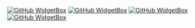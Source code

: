 [![GitHub WidgetBox](https://github-widgetbox.vercel.app/api/profile?username=ccroic&data=followers,repositories,stars,commits&theme=nautilus)](https://github.com/Jurredr/github-widgetbox)
[![GitHub WidgetBox](https://github-widgetbox.vercel.app/api/skills?languages=python,ruby,kotlin,powershell,lua,bash&IncludeNames=true&theme=nautilus)](https://github.com/Jurredr/github-widgetbox) [![GitHub WidgetBox](https://github-widgetbox.vercel.app/api/skills?frameworks=bootstrap,.net&IncludeNames=true&theme=nautilus)](https://github.com/Jurredr/github-widgetbox) [![GitHub WidgetBox](https://github-widgetbox.vercel.app/api/skills?tools=git,npm,vercel,nodejs,jupyter,gradle)](https://github.com/Jurredr/github-widgetbox)
